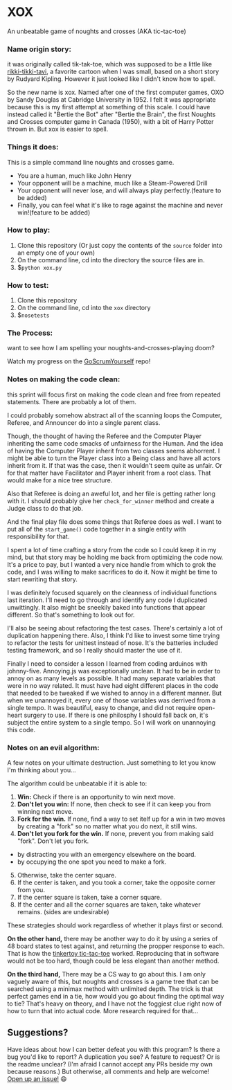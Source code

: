# XOX
An unbeatable game of noughts and crosses (AKA tic-tac-toe)

### Name origin story:

it was originally called tik-tak-toe, which was supposed to be a little like <a href="https://www.youtube.com/watch?v=Kl7f2ytS7Vw">rikki-tikki-tavi</a>, a favorite cartoon when I was small, based on a short story by Rudyard Kipling. However it just looked like I didn't know how to spell.

So the new name is xox. Named after one of the first computer games, OXO by Sandy Douglas at Cabridge University in 1952. I felt it was appropriate because this is my first attempt at something of this scale. I could have instead called it "Bertie the Bot" after "Bertie the Brain", the first Noughts and Crosses computer game in Canada (1950), with a bit of Harry Potter thrown in. But xox is easier to spell.

### Things it does:

This is a simple command line noughts and crosses game.

 - You are a human, much like John Henry
 - Your opponent will be a machine, much like a Steam-Powered Drill
 - Your opponent will never lose, and will always play perfectly.(feature to be added)
 - Finally, you can feel what it's like to rage against the machine and never win!(feature to be added)

### How to play:

 1. Clone this repository (Or just copy the contents of the `source` folder into an empty one of your own)
 2. On the command line, cd into the directory the source files are in.
 3. $`python xox.py`

### How to test:

 1. Clone this repository
 2. On the command line, cd into the `xox` directory
 3. $`nosetests`

### The Process:

want to see how I am spelling your noughts-and-crosses-playing doom?

Watch my progress on the <a href="https://github.com/IanDCarroll/GoScrumYourself">GoScrumYourself</a> repo!

### Notes on making the code clean:

this sprint will focus first on making the code clean and free from repeated statements. There are probably a lot of them.

I could probably somehow abstract all of the scanning loops the Computer, Referee, and Announcer do into a single parent class.

Though, the thought of having the Referee and the Computer Player inheriting the same code smacks of unfairness for the Human. And the idea of having the Computer Player inherit from two classes seems abhorrent. I might be able to turn the Player class into a Being class and have all actors inherit from it. If that was the case, then it wouldn't seem quite as unfair. Or for that matter have Facilitator and Player inherit from a root class. That would make for a nice tree structure.

Also that Referee is doing an aweful lot, and her file is getting rather long with it. I should probably give her `check_for_winner` method and create a Judge class to do that job.

And the final play file does some things that Referee does as well. I want to put all of the `start_game()` code together in a single entity with responsibility for that.

I spent a lot of time crafting a story from the code so I could keep it in my mind, but that story may be holding me back from optimizing the code now. It's a price to pay, but I wanted a very nice handle from which to grok the code, and I was willing to make sacrifices to do it. Now it might be time to start rewriting that story.

I was definitely focused squarely on the cleanness of individual functions last iteration. I'll need to go through and identify any code I duplicated unwittingly. It also might be sneekily baked into functions that appear different. So that's something to look out for.

I'll also be seeing about refactoring the test cases. There's certainly a lot of duplication happening there. Also, I think I'd like to invest some time trying to refactor the tests for unittest instead of nose. It's the batteries included testing framework, and so I really should master the use of it.

Finally I need to consider a lesson I learned from coding arduinos with johnny-five. Annoying.js was exceptionally unclean. It had to be in order to annoy on as many levels as possible. It had many separate variables that were in no way related. It must have had eight different places in the code that needed to be tweaked if we wished to annoy in a different manner. But when we unannoyed it, every one of those variables was derrived from a single tempo. It was beautiful, easy to change, and did not require open-heart surgery to use. If there is one philosphy I should fall back on, it's subject the entire system to a single tempo. So I will work on unannoying this code.

### Notes on an evil algorithm:

A few notes on your ultimate destruction. Just something to let you know I'm thinking about you... 

The algorithm could be unbeatable if it is able to:

 1. __Win:__ Check if there is an opportunity to win next move.
 2. __Don't let you win:__ If none, then check to see if it can keep you from winning next move.
 3. __Fork for the win.__ If none, find a way to set itelf up for a win in two moves by creating a "fork" so no matter what you do next, it still wins.
 4. __Don't let you fork for the win.__ If none, prevent you from making said "fork". Don't let you fork.
  - by distracting you with an emergency elsewhere on the board.
  - by occupying the one spot you need to make a fork.
 5. Otherwise, take the center square.
 6. If the center is taken, and you took a corner, take the opposite corner from you.
 7. If the center square is taken, take a corner square.
 8. If the center and all the corner squares are taken, take whatever remains. (sides are undesirable)

These strategies should work regardless of whether it plays first or second.

__On the other hand,__ there may be another way to do it by using a series of 48 board states to test against, and returning the propper response to each. That is how the <a href="http://constructingmodernknowledge.com/wp-content/uploads/2013/03/TinkerToy-Computer-Dewdney-article.pdf">tinkertoy tic-tac-toe</a> worked. Reproducing that in software would not be too hard, though could be less elegant than another method.

__On the third hand,__ There may be a CS way to go about this. I am only vaguely aware of this, but noughts and crosses is a game tree that can be searched using a minimax method with unlimited depth. The trick is that perfect games end in a tie, how would you go about finding the optimal way to tie? That's heavy on theory, and I have not the foggiest clue right now of how to turn that into actual code. More research required for that...

## Suggestions?

Have ideas about how I can better defeat you with this program? Is there a bug you'd like to report? A duplication you see? A feature to request? Or is the readme unclear? (I'm afraid I cannot accept any PRs beside my own because reasons.) But otherwise, all comments and help are welcome! <a href="https://github.com/IanDCarroll/tik-tak-toe/issues/new">Open up an issue!</a> :smile:
